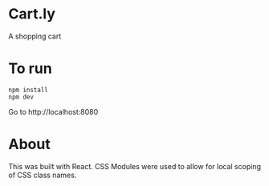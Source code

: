 # Cart.ly

A shopping cart

# To run

```
npm install
npm dev
```

Go to http://localhost:8080

# About

This was built with React. CSS Modules were used to allow for local scoping of CSS class names.
